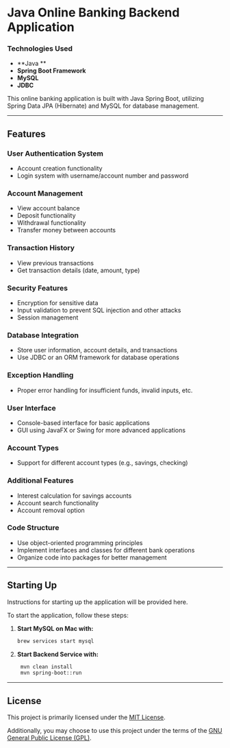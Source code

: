 
# Java Online Banking Backend Application

### Technologies Used
- **Java **  
- **Spring Boot Framework**  
- **MySQL**  
- **JDBC**  

This online banking application is built with Java Spring Boot, utilizing Spring Data JPA (Hibernate) and MySQL for database management.

---

## Features

### User Authentication System
- Account creation functionality  
- Login system with username/account number and password  

### Account Management
- View account balance  
- Deposit functionality  
- Withdrawal functionality  
- Transfer money between accounts  

### Transaction History
- View previous transactions  
- Get transaction details (date, amount, type)  

### Security Features
- Encryption for sensitive data  
- Input validation to prevent SQL injection and other attacks  
- Session management  

### Database Integration
- Store user information, account details, and transactions  
- Use JDBC or an ORM framework for database operations  

### Exception Handling
- Proper error handling for insufficient funds, invalid inputs, etc.  

### User Interface
- Console-based interface for basic applications  
- GUI using JavaFX or Swing for more advanced applications  

### Account Types
- Support for different account types (e.g., savings, checking)  

### Additional Features
- Interest calculation for savings accounts  
- Account search functionality  
- Account removal option  

### Code Structure
- Use object-oriented programming principles  
- Implement interfaces and classes for different bank operations  
- Organize code into packages for better management  

---

## Starting Up
Instructions for starting up the application will be provided here.  

To start the application, follow these steps:  

1. **Start MySQL on Mac with:**  
   ```bash
   brew services start mysql

2. **Start Backend Service with:**
   ```bash
    mvn clean install
    mvn spring-boot::run

---

## License
This project is primarily licensed under the [MIT License](https://opensource.org/licenses/MIT).  

Additionally, you may choose to use this project under the terms of the [GNU General Public License (GPL)](https://www.gnu.org/licenses/gpl-3.0.html). 
